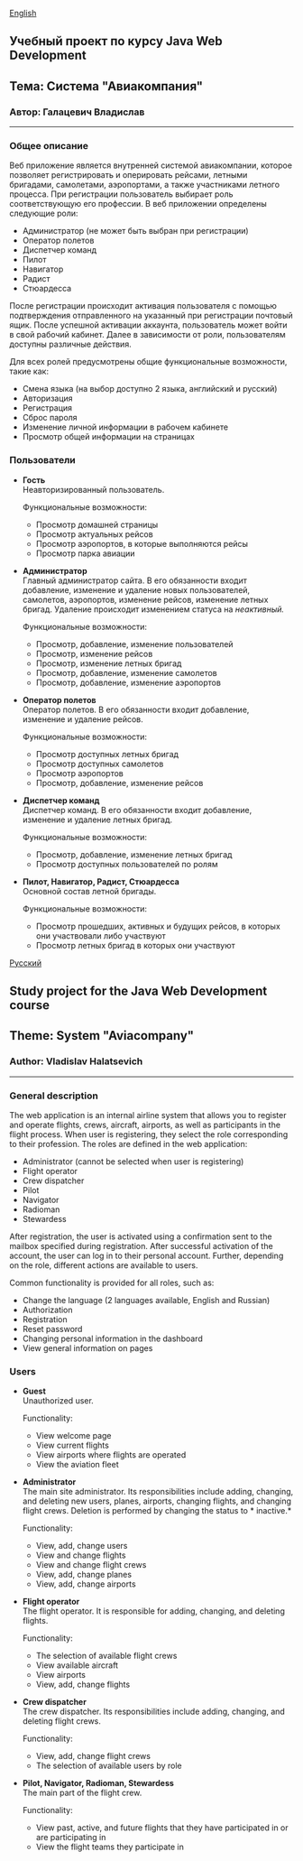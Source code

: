 [English](#english)
## Учебный проект по курсу Java Web Development<a name="русский"></a>
## Тема: Система "Авиакомпания"
### Автор: Галацевич Владислав
---
### Общее описание

  Веб приложение является внутренней системой авиакомпании, которое позволяет регистрировать и оперировать рейсами, 
  летными бригадами, самолетами, аэропортами, а также участниками летного процесса.
  При регистрации пользователь выбирает роль соответствующую его профессии.
  В веб приложении определены следующие роли: 
  * Администратор (не может быть выбран при регистрации)
  * Оператор полетов
  * Диспетчер команд
  * Пилот
  * Навигатор
  * Радист
  * Стюардесса
  
  После регистрации происходит активация пользователя с помощью подтверждения отправленного на указанный при регистрации почтовый ящик.
  После успешной активации аккаунта, пользователь может войти в свой рабочий кабинет.
  Далее в зависимости от роли, пользователям доступны различные действия.
  
  Для всех ролей предусмотрены общие функциональные возможности, такие как:
   * Смена языка (на выбор доступно 2 языка, английский и русский) 
   * Авторизация
   * Регистрация
   * Сброс пароля
   * Изменение личной информации в рабочем кабинете
   * Просмотр общей информации на страницах
### Пользователи 

* **Гость**  
  Неавторизированный пользователь.
    
  Функциональные возможности:
    * Просмотр домашней страницы
    * Просмотр актуальных рейсов
    * Просмотр аэропортов, в которые выполняются рейсы
    * Просмотр парка авиации
  
* **Администратор**  
  Главный администратор сайта. В его обязанности входит добавление, изменение и удаление новых пользователей, самолетов,
  аэропортов, изменение рейсов, изменение летных бригад. Удаление происходит изменением статуса на *неактивный.*
  
  Функциональные возможности:
   * Просмотр, добавление, изменение пользователей
   * Просмотр, изменение рейсов
   * Просмотр, изменение летных бригад
   * Просмотр, добавление, изменение самолетов
   * Просмотр, добавление, изменение аэропортов
    
* **Оператор полетов**  
  Оператор полетов. В его обязанности входит добавление, изменение и удаление рейсов.
    
  Функциональные возможности:
   * Просмотр доступных летных бригад
   * Просмотр доступных самолетов
   * Просмотр аэропортов
   * Просмотр, добавление, изменение рейсов
    
* **Диспетчер команд**  
  Диспетчер команд. В его обязанности входит добавление, изменение и удаление летных бригад.
    
  Функциональные возможности:
    * Просмотр, добавление, изменение летных бригад
    * Просмотр доступных пользователей по ролям
   
* **Пилот, Навигатор, Радист, Стюардесса**  
  Основной состав летной бригады.
  
  Функциональные возможности:
    * Просмотр прошедших, активных и будущих рейсов, в которых они участвовали либо участвуют
    * Просмотр летных бригад в которых они участвуют
    
    
[Русский](#русский) 
## Study project for the Java Web Development course<a name="english"></a>
## Theme: System "Aviacompany"
### Author: Vladislav Halatsevich
---
### General description

  The web application is an internal airline system that allows you to register and operate flights,
  crews, aircraft, airports, as well as participants in the flight process.
  When user is registering, they select the role corresponding to their profession.
  The roles are defined in the web application:
  * Administrator (cannot be selected when user is registering)
  * Flight operator
  * Crew dispatcher 
  * Pilot
  * Navigator
  * Radioman
  * Stewardess
                    
   After registration, the user is activated using a confirmation sent to the mailbox specified during registration.
   After successful activation of the account, the user can log in to their personal account.
   Further, depending on the role, different actions are available to users.
                    
   Common functionality is provided for all roles, such as:
   * Change the language (2 languages available, English and Russian)
   * Authorization
   * Registration
   * Reset password
   * Changing personal information in the dashboard
   * View general information on pages
### Users
                    
* **Guest**  
  Unauthorized user.
                    
  Functionality:
    * View welcome page
    * View current flights
    * View airports where flights are operated
    * View the aviation fleet
                    
* **Administrator**  
  The main site administrator. Its responsibilities include adding, changing, and deleting new users, planes,
  airports, changing flights, and changing flight crews. Deletion is performed by changing the status to * inactive.*
                    
  Functionality:
    * View, add, change users
    * View and change flights
    * View and change flight crews
    * View, add, change planes
    * View, add, change airports
                    
* **Flight operator**  
  The flight operator. It is responsible for adding, changing, and deleting flights.
                    
  Functionality:
    * The selection of available flight crews
    * View available aircraft
    * View airports
    * View, add, change flights
                    
* **Crew dispatcher**  
  The crew dispatcher. Its responsibilities include adding, changing, and deleting flight crews.
                    
  Functionality:
    * View, add, change flight crews
    * The selection of available users by role
                    
* **Pilot, Navigator, Radioman, Stewardess**   
  The main part of the flight crew.
                    
  Functionality:
    * View past, active, and future flights that they have participated in or are participating in
    * View the flight teams they participate in